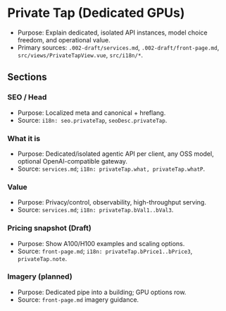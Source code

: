 # Private Tap (Dedicated GPUs)

- Purpose: Explain dedicated, isolated API instances, model choice freedom, and operational value.
- Primary sources: `.002-draft/services.md`, `.002-draft/front-page.md`, `src/views/PrivateTapView.vue`, `src/i18n/*`.

## Sections

### SEO / Head

- Purpose: Localized meta and canonical + hreflang.
- Source: `i18n: seo.privateTap`, `seoDesc.privateTap`.

### What it is

- Purpose: Dedicated/isolated agentic API per client, any OSS model, optional OpenAI-compatible gateway.
- Source: `services.md`; `i18n: privateTap.what, privateTap.whatP`.

### Value

- Purpose: Privacy/control, observability, high-throughput serving.
- Source: `services.md`; `i18n: privateTap.bVal1..bVal3`.

### Pricing snapshot (Draft)

- Purpose: Show A100/H100 examples and scaling options.
- Source: `front-page.md`; `i18n: privateTap.bPrice1..bPrice3`, `privateTap.note`.

### Imagery (planned)

- Purpose: Dedicated pipe into a building; GPU options row.
- Source: `front-page.md` imagery guidance.
